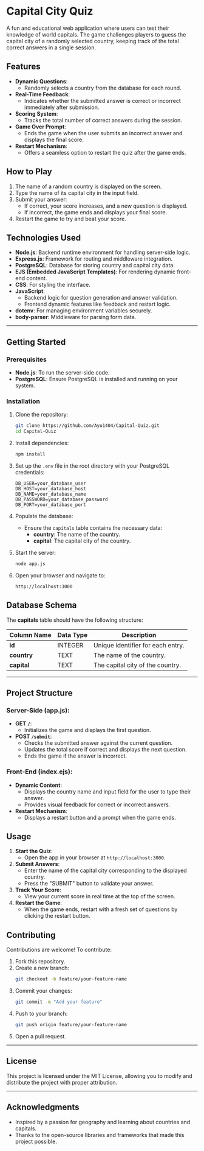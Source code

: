 # **Capital City Quiz**

A fun and educational web application where users can test their knowledge of world capitals. The game challenges players to guess the capital city of a randomly selected country, keeping track of the total correct answers in a single session.


## **Features**
- **Dynamic Questions**:
  - Randomly selects a country from the database for each round.
- **Real-Time Feedback**:
  - Indicates whether the submitted answer is correct or incorrect immediately after submission.
- **Scoring System**:
  - Tracks the total number of correct answers during the session.
- **Game Over Prompt**:
  - Ends the game when the user submits an incorrect answer and displays the final score.
- **Restart Mechanism**:
  - Offers a seamless option to restart the quiz after the game ends.



## **How to Play**
1. The name of a random country is displayed on the screen.
2. Type the name of its capital city in the input field.
3. Submit your answer:
   - If correct, your score increases, and a new question is displayed.
   - If incorrect, the game ends and displays your final score.
4. Restart the game to try and beat your score.



## **Technologies Used**
- **Node.js**: Backend runtime environment for handling server-side logic.
- **Express.js**: Framework for routing and middleware integration.
- **PostgreSQL**: Database for storing country and capital city data.
- **EJS (Embedded JavaScript Templates)**: For rendering dynamic front-end content.
- **CSS**: For styling the interface.
- **JavaScript**:
  - Backend logic for question generation and answer validation.
  - Frontend dynamic features like feedback and restart logic.
- **dotenv**: For managing environment variables securely.
- **body-parser**: Middleware for parsing form data.

---

## **Getting Started**

### **Prerequisites**
- **Node.js**: To run the server-side code.
- **PostgreSQL**: Ensure PostgreSQL is installed and running on your system.



### **Installation**
1. Clone the repository:
   ```bash
   git clone https://github.com/Ayu1404/Capital-Quiz.git
   cd Capital-Quiz
   ```

2. Install dependencies:
   ```bash
   npm install
   ```

3. Set up the `.env` file in the root directory with your PostgreSQL credentials:
   ```plaintext
   DB_USER=your_database_user
   DB_HOST=your_database_host
   DB_NAME=your_database_name
   DB_PASSWORD=your_database_password
   DB_PORT=your_database_port
   ```

4. Populate the database:
   - Ensure the `capitals` table contains the necessary data:
     - **country**: The name of the country.
     - **capital**: The capital city of the country.

5. Start the server:
   ```bash
   node app.js
   ```

6. Open your browser and navigate to:
   ```plaintext
   http://localhost:3000
   ```



## **Database Schema**
The **capitals** table should have the following structure:

| Column Name | Data Type | Description                 |
|-------------|-----------|-----------------------------|
| **id**      | INTEGER   | Unique identifier for each entry. |
| **country** | TEXT      | The name of the country.    |
| **capital** | TEXT      | The capital city of the country. |

---

## **Project Structure**
### **Server-Side (app.js)**:
- **GET `/`**:
  - Initializes the game and displays the first question.
- **POST `/submit`**:
  - Checks the submitted answer against the current question.
  - Updates the total score if correct and displays the next question.
  - Ends the game if the answer is incorrect.

### **Front-End (index.ejs)**:
- **Dynamic Content**:
  - Displays the country name and input field for the user to type their answer.
  - Provides visual feedback for correct or incorrect answers.
- **Restart Mechanism**:
  - Displays a restart button and a prompt when the game ends.



## **Usage**
1. **Start the Quiz**:
   - Open the app in your browser at `http://localhost:3000`.
2. **Submit Answers**:
   - Enter the name of the capital city corresponding to the displayed country.
   - Press the "SUBMIT" button to validate your answer.
3. **Track Your Score**:
   - View your current score in real time at the top of the screen.
4. **Restart the Game**:
   - When the game ends, restart with a fresh set of questions by clicking the restart button.



## **Contributing**
Contributions are welcome! To contribute:
1. Fork this repository.
2. Create a new branch:
   ```bash
   git checkout -b feature/your-feature-name
   ```
3. Commit your changes:
   ```bash
   git commit -m "Add your feature"
   ```
4. Push to your branch:
   ```bash
   git push origin feature/your-feature-name
   ```
5. Open a pull request.

---

## **License**
This project is licensed under the MIT License, allowing you to modify and distribute the project with proper attribution.

---

## **Acknowledgments**
- Inspired by a passion for geography and learning about countries and capitals.
- Thanks to the open-source libraries and frameworks that made this project possible.
